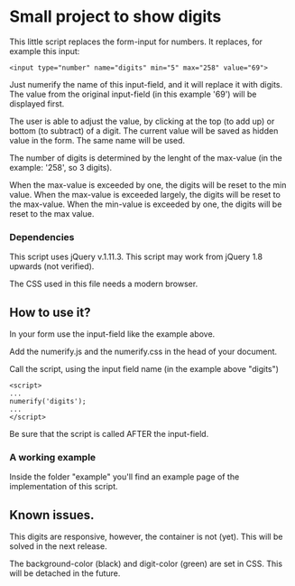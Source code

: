 # Small project to show digits
This little script replaces the form-input for numbers.
It replaces, for example this input:

```
<input type="number" name="digits" min="5" max="258" value="69">
```

Just numerify the name of this input-field, and it will replace it with digits.
The value from the original input-field (in this example '69') will be displayed first.

The user is able to adjust the value, by clicking at the top (to add up) or bottom (to subtract) of a digit.
The current value will be saved as hidden value in the form. The same name will be used.

The number of digits is determined by the lenght of the max-value (in the example: '258', so 3 digits).

When the max-value is exceeded by one, the digits will be reset to the min value.
When the max-value is exceeded largely, the digits will be reset to the max-value.
When the min-value is exceeded by one, the digits will be reset to the max value.

### Dependencies
This script uses jQuery v.1.11.3. This script may work from jQuery 1.8 upwards (not verified).

The CSS used in this file needs a modern browser.

## How to use it?
In your form use the input-field like the example above.

Add the numerify.js and the numerify.css in the head of your document.

Call the script, using the input field name (in the example above "digits")

```
<script>
...
numerify('digits');
...
</script>
```

Be sure that the script is called AFTER the input-field.

### A working example
Inside the folder "example" you'll find an example page of the implementation of this script.


## Known issues.
This digits are responsive, however, the container is not (yet). This will be solved in the next release.

The background-color (black) and digit-color (green) are set in CSS. This will be detached in the future.